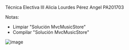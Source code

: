Técnica Electiva III
Alicia Lourdes Pérez Angel
PA201703

Notas:
- Limpiar "Solución MvcMusicStore"
- Compilar "Solución MvcMusicStore"

![image](https://github.com/aliciangel88/TE3-PA201703-McvMusicStore/assets/75290050/41acfe7f-9928-45b7-8107-969372f5cbf9)
